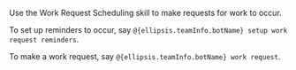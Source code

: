 Use the Work Request Scheduling skill to make requests for work to occur.

To set up reminders to occur, say `@{ellipsis.teamInfo.botName} setup work request reminders`.

To make a work request, say `@{ellipsis.teamInfo.botName} work request`.

